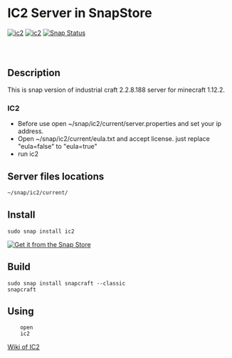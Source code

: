 # IC2 Server in SnapStore
[![ic2](https://snapcraft.io//ic2/badge.svg)](https://snapcraft.io/ic2)
[![ic2](https://snapcraft.io//ic2/trending.svg?name=0)](https://snapcraft.io/ic2)
[![Snap Status](https://build.snapcraft.io/badge/EndrII/IndustrialcraftSnapImage.svg)](https://build.snapcraft.io/user/EndrII/IndustrialcraftSnapImage)
<h1 align="center">
  <img src="https://gamepedia.cursecdn.com/minecraft_gamepedia/e/e6/IndustrialCraft%C2%B2.png?version=533870d0d8087c7a37ee740603f5ee7a" alt="">
  <br />
</h1>

## Description 

This is snap version of industrial craft 2.2.8.188 server for minecraft 1.12.2. 
  
### IC2 
  * Before use open ~/snap/ic2/current/server.properties and set your ip address.
  * Open ~/snap/ic2/current/eula.txt and accept license. just replace "eula=false" to "eula=true" 
  * run ic2
  
  
## Server files locations 
``` bash 
~/snap/ic2/current/
```
  
## Install

    sudo snap install ic2
[![Get it from the Snap Store](https://snapcraft.io/static/images/badges/en/snap-store-black.svg)](https://snapcraft.io/ic2)

## Build
    sudo snap install snapcraft --classic
    snapcraft 

## Using

```
    open 
    ic2
```

[Wiki of IC2](IndustrialCraft) 
